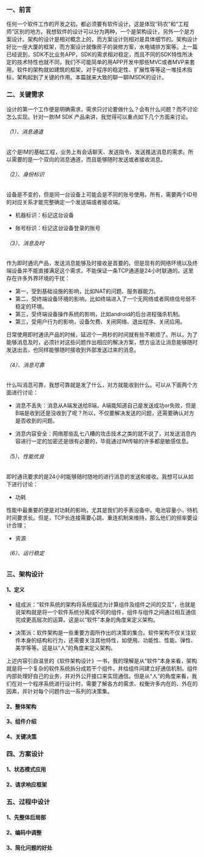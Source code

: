 ### 一、前言

任何一个软件工作的开发之初，都必须要有软件设计。这是体现“码农”和“工程师”区别的地方。我想软件的设计可以分为两种，一个是架构设计，另外一个是方案设计。架构的设计是相对概念上的，而方案设计则相对是具体细节的。架构设计好比一座大厦的框架，而方案设计就像房子的装修方案，水电铺排方案等。上一篇已经说到，SDK不比业务APP，SDK的需求相对稳定，而且不同的SDK特性所决定的技术特性也就不同，我们不可能简单的用APP开发中那些MVC或者MVP来套用。软件的架构就如建筑的框架，对于程序的稳定性、扩展性等等这一堆技术指标，架构起到了关键的作用。本篇就来大致的聊一聊IMSDK的设计。


### 二、关键需求

设计的第一个工作便是明确需求，需求只讨论要做什么？会有什么问题？而不讨论怎么实现。针对一款IM SDK 产品来讲，我觉得可以重点如下几个方面来讨论。

###### （1）、消息通道

这个是IM的基础工程，业务上有会话聊天、发送指令、发送推送消息的需求。所以需要的是一个双向的消息通道，而且能够随时发送或者接收消息。


###### （2）、身份标识

设备是不变的，但是同一台设备上可能会是不同的账号使用。所有，需要两个ID号的对应关系才能完整确定一个发送端或者接收端。

+ 机器标识：标记这台设备 

+ 账号标识：标记这台设备登录的账号


###### （3）、消息及时

作为即时通讯产品，发送消息能够及时接收是首要的。但是现有的网络环境以及终端设备并不能直接满足这个需求，不能保证一条TCP通道是24小时联通的。这里存在许多外界环境的干扰：

+ 第一，受到基础设施的影响，比如NAT的问题、服务器能力。
+ 第二，受终端设备环境的影响，比如终端进入了一个无网络或者网络信号弱不稳定的环境。
+ 第三，受终端设备操作系统的影响，比如android的后台进程强杀机制。
+ 第三，受用户行为的影响，设备欠费、关闭网络、退出程序、关闭应用。

日常使用即时通讯产品的时候，延迟个一两秒的时间就有些不赖烦了。所以，为了能够消息及时，必须针对这些问题作出相应的解决方案，想方设法让消息能够随时发送出去，也同样能够随时接收到外部发送过来的消息。

###### （4）、消息可靠

什么叫消息可靠，我想可靠就是发了什么，对方就能收到什么。可以从下面两个方面进行讨论：

+ 消息不丢失：消息从A端发送给B端，A端能知道自己是发送成功or失败，但是B端是收到还是没收到了呢？所以，不仅要解决发送的问题，还需要确认对方是否收到的问题。

+ 消息内容安全：网络那些乱七八糟的攻击技术之类的就不说了，对发送消息内容进行一定的加密还是很有必要的，毕竟通过IM传输的许多都是敏感信息。

###### （5）、性能优良

即时通讯要求的是24小时能够随时随地的进行消息的发送和接收。我想可以从如下进行讨论：

+ 功耗

性能中最重要的便是对功耗的影响，尤其是我们的手表设备中。电池容量小，待机时间要求长。但是，TCP长连接需要心跳、重连机制来维持，那么他们的频率要设计合理；

+ 资源


###### （6）、运行稳定



### 三、架构设计


#### 1、定义


+ 组成派：“软件系统的架构将系统描述为计算组件及组件之间的交互”，也就是说架构就是将一个软件系统分离成不同的组件，组件与组件之间通过相互通信完成更高层次的运算。这是以“软件”本身的角度来定义架构。

+ 决策派：软件架构是一些重要方面所作出的决策的集合。软件架构不仅关注软件本身的结构和行为，还需要关注其他特性，如使用、功能性、性能、弹性、美学等等。这是以“人”的角度来定义架构。

上述内容引自温昱的《软件架构设计》一书，我的理解是从“软件”本身来看，架构就是将一个复杂的软件系统拆分成若干个组件，并给组件间建立好通信机制。组件内部处理好自己的业务，并对外公开接口来实现通信。但是从“人”的角度来看，我们在对一个程序系统进行设计时，需要了解各方的需求、权衡许多内在的、外在的因素，并针对每个问题作出一系列的决策集。


#### 2、整体架构
  
#### 3、组件介绍

#### 4、关键决策


### 四、方案设计

#### 1、状态模式应用

#### 2、请求响应框架



### 五、过程中设计


#### 1、先整体后局部


#### 2、编码中调整


#### 3、简化问题的好处




